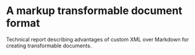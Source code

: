 # A markup transformable document format

Technical report describing advantages of custom XML over Markdown for
creating transformable documents.

